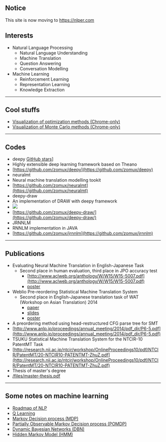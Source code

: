 
Notice
---

This site is now moving to [https://nlper.com ](https://nlper.com)

Interests
---
- Natural Language Processing
	- Natural Language Understanding
	- Machine Translation
	- Question Answering
	- Conversation Modelling
- Machine Learning
	- Reinforcement Learning
	- Representation Learning
	- Knowledge Extraction

------



Cool stuffs
---

- [Visualization of optimization methods (Chrome-only)](/machine_learning/visualize_optimization.html)
- [Visualization of Monte Carlo methods (Chrome-only)](/machine_learning/markov_chain_monte_carlo.html)

------

Codes
---
- deepy [GitHub stars](https://img.shields.io/github/stars/zomux/deepy.svg)]
 - Highly extensible deep learning framework based on Theano 
 - [https://github.com/zomux/deepy](https://github.com/zomux/deepy)
- neuralmt
 - Neural machine translation modelling tookit
 - [https://github.com/zomux/neuralmt](https://github.com/zomux/neuralmt)
- deepy-draw
 - An implementation of DRAW with deepy framework
 - ![](https://github.com/zomux/deepy-draw/raw/master/plots/mnist-animation.gif)
 - [https://github.com/zomux/deepy-draw/](https://github.com/zomux/deepy-draw/)
- JRNNLM
 - RNNLM implementation in JAVA
 - [https://github.com/zomux/jrnnlm](https://github.com/zomux/jrnnlm)

------


		
Publications
---
- Evaluating Neural Machine Translation in English-Japanese Task
	- Second place in human evaluation, third place in JPO accuracy test
		- [http://www.aclweb.org/anthology/W/W15/W15-5007.pdf](http://www.aclweb.org/anthology/W/W15/W15-5007.pdf)
		- [poster](http://www.aclweb.org/anthology/attachments/W/W15/W15-5007.Poster.pdf)
- Weblio Pre-reordering Statistical Machine Translation System
	- Second place in English-Japanese translation task of WAT (Workshop on Asian Translation) 2014
		- [paper](/WAT2014/wat2014.paper.shu.pdf)
		- [slides](/WAT2014/wat2014.slides.shu.pdf)
		- [poster](/WAT2014/wat2014.poster.shu.pdf)
- A preordering method using head-restructured CFG parse tree for SMT
 - [http://www.anlp.jp/proceedings/annual_meeting/2014/pdf_dir/P6-5.pdf](http://www.anlp.jp/proceedings/annual_meeting/2014/pdf_dir/P6-5.pdf)
- TSUKU Statistical Machine Translation System for the NTCIR-10 PatentMT Task
 - [http://research.nii.ac.jp/ntcir/workshop/OnlineProceedings10/pdf/NTCIR/PatentMT/20-NTCIR10-PATENTMT-ZhuZ.pdf](http://research.nii.ac.jp/ntcir/workshop/OnlineProceedings10/pdf/NTCIR/PatentMT/20-NTCIR10-PATENTMT-ZhuZ.pdf)
- Thesis of master's degree
 - [/files/master-thesis.pdf](/files/master-thesis.pdf)

------



<!--Online Demonstrations-->
<!------->

<!--- Pre-reordering for English-Japanese machine translation-->
<!-- - [http://demos.uaca.com/demos/raphreorder](http://demos.uaca.com/demos/raphreorder)-->
<!--- Head-restructured CFG parse tree-->
<!-- - [http://demos.uaca.com/demos/hdtree](http://demos.uaca.com/demos/hdtree)-->
<!--- CFG - Dependency parse tree combiner-->
<!-- - combine by moving the position of dependency heads-->
<!-- - [http://demos.uaca.com/demos/combiner](http://demos.uaca.com/demos/combiner)-->

<!---------->



Some notes on machine learning
---

- [Roadmap of NLP](/notes/nlp_roadmap.md)
- [Q Learning](/notes/qlearning.md) 
- [Markov Decision process (MDP)](/machine_learning/markov_decision_process.md)
- [Partially Observable Markov Decision process (POMDP)](/machine_learning/POMDP.md)
- [Dynamic Bayesian Networks (DBN)](/machine_learning/dynamic_bayesian_networks.md)
- [Hidden Markov Model (HMM)](/machine_learning/hidden_markov_model.md)


